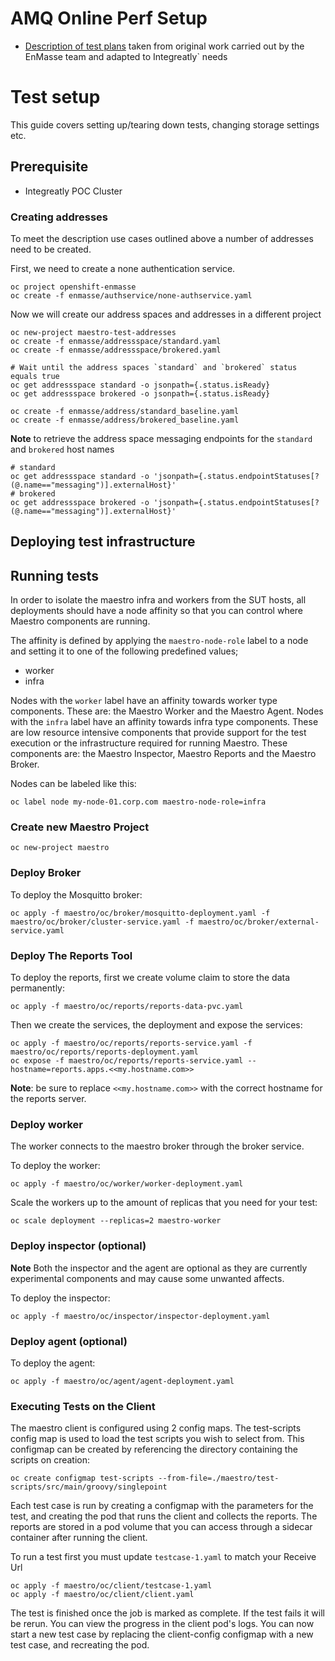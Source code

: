 # AMQ Online Perf Setup

   * [Description of test plans](https://docs.google.com/document/d/1d8HXkpuxtHu1vFoUPmx0BW8AyVIAcvmyFXlKzVK9woI/edit?usp=drive_web&ouid=114847416645920015745) taken from original work carried out by the EnMasse team and adapted to Integreatly` needs

# Test setup

This guide covers setting up/tearing down tests, changing storage settings etc.

## Prerequisite

- Integreatly POC Cluster 

### Creating addresses
To meet the description use cases outlined above a number of addresses need to be created.

First, we need to create a none authentication service.
```
oc project openshift-enmasse
oc create -f enmasse/authservice/none-authservice.yaml
```
Now we will create our address spaces and addresses in a different project
```
oc new-project maestro-test-addresses
oc create -f enmasse/addressspace/standard.yaml
oc create -f enmasse/addressspace/brokered.yaml

# Wait until the address spaces `standard` and `brokered` status equals true
oc get addressspace standard -o jsonpath={.status.isReady}
oc get addressspace brokered -o jsonpath={.status.isReady}

oc create -f enmasse/address/standard_baseline.yaml 
oc create -f enmasse/address/brokered_baseline.yaml
```
**Note** to retrieve the address space messaging endpoints for the `standard` and `brokered` host names
```
# standard
oc get addressspace standard -o 'jsonpath={.status.endpointStatuses[?(@.name=="messaging")].externalHost}'
# brokered
oc get addressspace brokered -o 'jsonpath={.status.endpointStatuses[?(@.name=="messaging")].externalHost}'
```

## Deploying test infrastructure

## Running tests

In order to isolate the maestro infra and workers from the SUT hosts, all deployments should have a node affinity so 
that you can control where Maestro components are running. 

The affinity is defined by applying the `maestro-node-role` label to a node and setting it to one of the following 
predefined values;

* worker
* infra

Nodes with the `worker` label have an affinity towards worker type components. These are: the Maestro Worker and the 
Maestro Agent. Nodes with the `infra` label have an affinity towards infra type components. These are low resource 
intensive components that provide support for the test execution or the infrastructure required for running Maestro. 
These components are: the Maestro Inspector, Maestro Reports and the Maestro Broker.    

Nodes can be labeled like this:

```
oc label node my-node-01.corp.com maestro-node-role=infra
```

### Create new Maestro Project
```
oc new-project maestro
```

### Deploy Broker

To deploy the Mosquitto broker:

```
oc apply -f maestro/oc/broker/mosquitto-deployment.yaml -f maestro/oc/broker/cluster-service.yaml -f maestro/oc/broker/external-service.yaml
```

### Deploy The Reports Tool

To deploy the reports, first we create volume claim to store the data permanently:

```
oc apply -f maestro/oc/reports/reports-data-pvc.yaml
```

Then we create the services, the deployment and expose the services:

```
oc apply -f maestro/oc/reports/reports-service.yaml -f maestro/oc/reports/reports-deployment.yaml
oc expose -f maestro/oc/reports/reports-service.yaml --hostname=reports.apps.<<my.hostname.com>>
```

**Note**: be sure to replace `<<my.hostname.com>>` with the correct hostname for the reports server.

### Deploy worker
The worker connects to the maestro broker through the broker service.

To deploy the worker:

```
oc apply -f maestro/oc/worker/worker-deployment.yaml
```

Scale the workers up to the amount of replicas that you need for your test: 

```
oc scale deployment --replicas=2 maestro-worker
```

### Deploy inspector (optional)
**Note** Both the inspector and the agent are optional as they are currently experimental components and may cause some unwanted affects.

To deploy the inspector:

```
oc apply -f maestro/oc/inspector/inspector-deployment.yaml
``` 
### Deploy agent (optional)

To deploy the agent:

```
oc apply -f maestro/oc/agent/agent-deployment.yaml
``` 

### Executing Tests on the Client
The maestro client is configured using 2 config maps. The test-scripts config map is used to load the test scripts you wish to select from. This configmap can be created by referencing the directory containing the scripts on creation:
```
oc create configmap test-scripts --from-file=./maestro/test-scripts/src/main/groovy/singlepoint
```
Each test case is run by creating a configmap with the parameters for the test, and creating the pod that runs the client and collects the reports. The reports are stored in a pod volume that you can access through a sidecar container after running the client.

To run a test first you must update `testcase-1.yaml` to match your Receive Url
```
oc apply -f maestro/oc/client/testcase-1.yaml
oc apply -f maestro/oc/client/client.yaml
```
The test is finished once the job is marked as complete. If the test fails it will be rerun. You can view the progress in the client pod's logs. 
You can now start a new test case by replacing the client-config configmap with a new test case, and recreating the pod.
